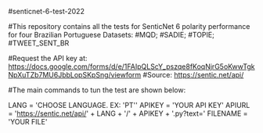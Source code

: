 #senticnet-6-test-2022

#This repository contains all the tests for SenticNet 6 polarity performance for four Brazilian Portuguese Datasets:
#MQD;
#SADIE;
#TOPIE; 
#TWEET_SENT_BR

#Request the API key at: https://docs.google.com/forms/d/e/1FAIpQLScY_pszqe8fKoqNjrG5oKwwTgkNpXuTZb7MU6JbbLopSKpSng/viewform
#Source: https://sentic.net/api/

#The main commands to tun the test are shown below:

LANG = 'CHOOSE LANGUAGE. EX: 'PT''
APIKEY = 'YOUR API KEY'
APIURL = 'https://sentic.net/api/' + LANG + '/' + APIKEY + '.py?text='
FILENAME = 'YOUR FILE'
